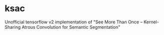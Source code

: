 # ksac
Unofficial tensorflow v2 implementation of "See More Than Once – Kernel-Sharing Atrous Convolution for Semantic Segmentation"

